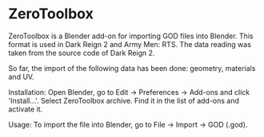 # ZeroToolbox

ZeroToolbox is a Blender add-on for importing GOD files into Blender. This format is used in Dark Reign 2 and Army Men: RTS.
The data reading was taken from the source code of Dark Reign 2.

So far, the import of the following data has been done: geometry, materials and UV.

Installation: Open Blender, go to Edit -> Preferences -> Add-ons and click 'Install...'. Select ZeroToolbox archive. Find it in the list of add-ons and activate it.

Usage: To import the file into Blender, go to File -> Import -> GOD (.god).
